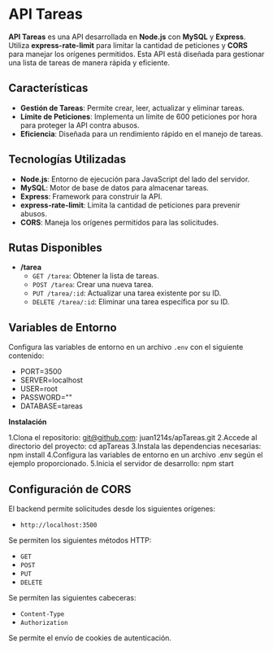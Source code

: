 # API Tareas

**API Tareas** es una API desarrollada en **Node.js** con **MySQL** y **Express**. Utiliza **express-rate-limit** para limitar la cantidad de peticiones y **CORS** para manejar los orígenes permitidos. Esta API está diseñada para gestionar una lista de tareas de manera rápida y eficiente.

## Características

- **Gestión de Tareas**: Permite crear, leer, actualizar y eliminar tareas.
- **Límite de Peticiones**: Implementa un límite de 600 peticiones por hora para proteger la API contra abusos.
- **Eficiencia**: Diseñada para un rendimiento rápido en el manejo de tareas.

## Tecnologías Utilizadas

- **Node.js**: Entorno de ejecución para JavaScript del lado del servidor.
- **MySQL**: Motor de base de datos para almacenar tareas.
- **Express**: Framework para construir la API.
- **express-rate-limit**: Limita la cantidad de peticiones para prevenir abusos.
- **CORS**: Maneja los orígenes permitidos para las solicitudes.

## Rutas Disponibles

- **/tarea**
  - `GET /tarea`: Obtener la lista de tareas.
  - `POST /tarea`: Crear una nueva tarea.
  - `PUT /tarea/:id`: Actualizar una tarea existente por su ID.
  - `DELETE /tarea/:id`: Eliminar una tarea específica por su ID.

## Variables de Entorno

Configura las variables de entorno en un archivo `.env` con el siguiente contenido:

- PORT=3500
- SERVER=localhost
- USER=root
- PASSWORD=""
- DATABASE=tareas

**Instalación**

1.Clona el repositorio: git@github.com: juan1214s/apTareas.git
2.Accede al directorio del proyecto: cd apTareas
3.Instala las dependencias necesarias: npm install
4.Configura las variables de entorno en un archivo .env según el ejemplo proporcionado.
5.Inicia el servidor de desarrollo: npm start

## Configuración de CORS

El backend permite solicitudes desde los siguientes orígenes:

- `http://localhost:3500`

Se permiten los siguientes métodos HTTP:

- `GET`
- `POST`
- `PUT`
- `DELETE`

Se permiten las siguientes cabeceras:

- `Content-Type`
- `Authorization`

Se permite el envío de cookies de autenticación.
